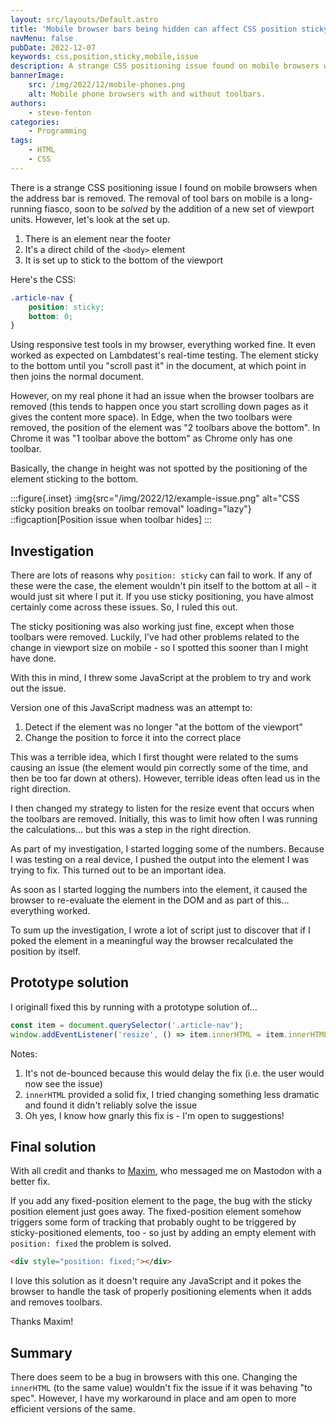 ```yaml
---
layout: src/layouts/Default.astro
title: 'Mobile browser bars being hidden can affect CSS position sticky bottom'
navMenu: false
pubDate: 2022-12-07
keywords: css,position,sticky,mobile,issue
description: A strange CSS positioning issue found on mobile browsers when the address bar is removed.
bannerImage:
    src: /img/2022/12/mobile-phones.png
    alt: Mobile phone browsers with and without toolbars.
authors:
    - steve-fenton
categories:
    - Programming
tags:
    - HTML
    - CSS
---
```


There is a strange CSS positioning issue I found on mobile browsers when the address bar is removed. The removal of tool bars on mobile is a long-running fiasco, soon to be _solved_ by the addition of a new set of viewport units. However, let's look at the set up.

1. There is an element near the footer
2. It's a direct child of the `<body>` element
3. It is set up to stick to the bottom of the viewport

Here's the CSS:

```css
.article-nav {
    position: sticky;
    bottom: 0;
}
```

Using responsive test tools in my browser, everything worked fine. It even worked as expected on Lambdatest's real-time testing. The element sticky to the bottom until you "scroll past it" in the document, at which point in then joins the normal document.

However, on my real phone it had an issue when the browser toolbars are removed (this tends to happen once you start scrolling down pages as it gives the content more space). In Edge, when the two toolbars were removed, the position of the element was "2 toolbars above the bottom". In Chrome it was "1 toolbar above the bottom" as Chrome only has one toolbar.

Basically, the change in height was not spotted by the positioning of the element sticking to the bottom.

:::figure{.inset}
:img{src="/img/2022/12/example-issue.png" alt="CSS sticky position breaks on toolbar removal" loading="lazy"}
::figcaption[Position issue when toolbar hides]
:::

## Investigation

There are lots of reasons why `position: sticky` can fail to work. If any of these were the case, the element wouldn't pin itself to the bottom at all - it would just sit where I put it. If you use sticky positioning, you have almost certainly come across these issues. So, I ruled this out.

The sticky positioning was also working just fine, except when those toolbars were removed. Luckily, I've had other problems related to the change in viewport size on mobile - so I spotted this sooner than I might have done.

With this in mind, I threw some JavaScript at the problem to try and work out the issue.

Version one of this JavaScript madness was an attempt to:

1. Detect if the element was no longer "at the bottom of the viewport"
2. Change the position to force it into the correct place

This was a terrible idea, which I first thought were related to the sums causing an issue (the element would pin correctly some of the time, and then be too far down at others). However, terrible ideas often lead us in the right direction.

I then changed my strategy to listen for the resize event that occurs when the toolbars are removed. Initially, this was to limit how often I was running the calculations... but this was a step in the right direction.

As part of my investigation, I started logging some of the numbers. Because I was testing on a real device, I pushed the output into the element I was trying to fix. This turned out to be an important idea.

As soon as I started logging the numbers into the element, it caused the browser to re-evaluate the element in the DOM and as part of this... everything worked.

To sum up the investigation, I wrote a lot of script just to discover that if I poked the element in a meaningful way the browser recalculated the position by itself.

## Prototype solution

I originall fixed this by running with a prototype solution of...

```javascript
const item = document.querySelector('.article-nav');
window.addEventListener('resize', () => item.innerHTML = item.innerHTML);
```

Notes:

1. It's not de-bounced because this would delay the fix (i.e. the user would now see the issue)
2. `innerHTML` provided a solid fix, I tried changing something less dramatic and found it didn't reliably solve the issue
3. Oh yes, I know how gnarly this fix is - I'm open to suggestions!

## Final solution

With all credit and thanks to [Maxim](https://mastodon.social/@mascon), who messaged me on Mastodon with a better fix.

If you add any fixed-position element to the page, the bug with the sticky position element just goes away. The fixed-position element somehow triggers some form of tracking that probably ought to be triggered by sticky-positioned elements, too - so just by adding an empty element with `position: fixed` the problem is solved.

```html
<div style="position: fixed;"></div>
```

I love this solution as it doesn't require any JavaScript and it pokes the browser to handle the task of properly positioning elements when it adds and removes toolbars.

Thanks Maxim!

## Summary

There does seem to be a bug in browsers with this one. Changing the `innerHTML` (to the same value) wouldn't fix the issue if it was behaving "to spec". However, I have my workaround in place and am open to more efficient versions of the same.